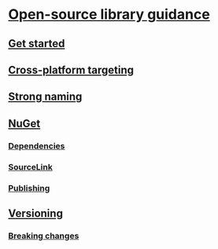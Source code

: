 # [Open-source library guidance](index.md)
## [Get started](get-started.md)
## [Cross-platform targeting](cross-platform-targeting.md)
## [Strong naming](strong-naming.md)
## [NuGet](nuget.md)
### [Dependencies](dependencies.md)
### [SourceLink](sourcelink.md)
### [Publishing](publish-nuget-package.md)
## [Versioning](versioning.md)
### [Breaking changes](breaking-changes.md)